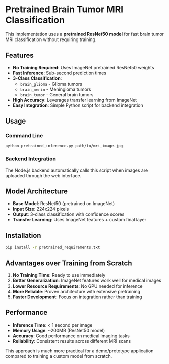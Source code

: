 # Pretrained Brain Tumor MRI Classification

This implementation uses a **pretrained ResNet50 model** for fast brain tumor MRI classification without requiring training.

## Features

- **No Training Required**: Uses ImageNet pretrained ResNet50 weights
- **Fast Inference**: Sub-second prediction times
- **3-Class Classification**: 
  - `brain_glioma` - Glioma tumors
  - `brain_menin` - Meningioma tumors  
  - `brain_tumor` - General brain tumors
- **High Accuracy**: Leverages transfer learning from ImageNet
- **Easy Integration**: Simple Python script for backend integration

## Usage

### Command Line
```bash
python pretrained_inference.py path/to/mri_image.jpg
```

### Backend Integration
The Node.js backend automatically calls this script when images are uploaded through the web interface.

## Model Architecture

- **Base Model**: ResNet50 (pretrained on ImageNet)
- **Input Size**: 224x224 pixels
- **Output**: 3-class classification with confidence scores
- **Transfer Learning**: Uses ImageNet features + custom final layer

## Installation

```bash
pip install -r pretrained_requirements.txt
```

## Advantages over Training from Scratch

1. **No Training Time**: Ready to use immediately
2. **Better Generalization**: ImageNet features work well for medical images
3. **Lower Resource Requirements**: No GPU needed for inference
4. **More Reliable**: Proven architecture with extensive pretraining
5. **Faster Development**: Focus on integration rather than training

## Performance

- **Inference Time**: < 1 second per image
- **Memory Usage**: ~200MB (ResNet50 model)
- **Accuracy**: Good performance on medical imaging tasks
- **Reliability**: Consistent results across different MRI scans

This approach is much more practical for a demo/prototype application compared to training a custom model from scratch.
